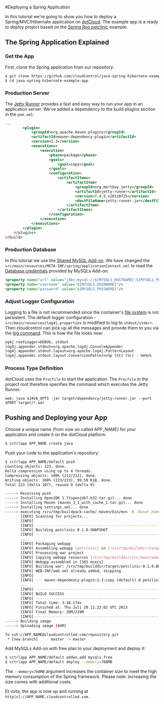 #Deploying a Spring Application

In this tutorial we're going to show you how to deploy a Spring/MVC/Hibernate application on [dotCloud]. The example app is a ready to deploy project based on the [Spring Roo petclinic] example.

## The Spring Application Explained

### Get the App


First, clone the Spring application from our repository:

~~~bash
$ git clone https://github.com/cloudControl/java-spring-hibernate-example-app
$ cd java-spring-hibernate-example-app
~~~


### Production Server

The [Jetty Runner] provides a fast and easy way to run your app in an application server. We've added a dependency to the build plugins section in the `pom.xml`:

~~~xml
...
        <plugin>
            <groupId>org.apache.maven.plugins</groupId>
            <artifactId>maven-dependency-plugin</artifactId>
            <version>2.3</version>
            <executions>
                <execution>
                    <phase>package</phase>
                    <goals>
                        <goal>copy</goal>
                    </goals>
                    <configuration>
                        <artifactItems>
                            <artifactItem>
                                <groupId>org.mortbay.jetty</groupId>
                                <artifactId>jetty-runner</artifactId>
                                <version>7.4.5.v20110725</version>
                                <destFileName>jetty-runner.jar</destFileName>
                            </artifactItem>
                        </artifactItems>
                    </configuration>
                </execution>
            </executions>
        </plugin>
    </plugins>
</build>
~~~



### Production Database

In this tutorial we use the [Shared MySQL Add-on]. We have changed the `src/main/resources/META-INF/spring/applicationContext.xml` to read the [Database credentials] provided by MySQLs Add-on:

~~~xml
<property name="url" value="jdbc:mysql://${MYSQLS_HOSTNAME}:${MYSQLS_PORT}/${MYSQLS_DATABASE}"/>
<property name="username" value="${MYSQLS_USERNAME}"/>
<property name="password" value="${MYSQLS_PASSWORD}"/>
~~~

### Adjust Logger Configuration

Logging to a file is not recommended since the container's [file system] is not persistent. 
The default logger configuration - `src/main/resources/log4j.properties` is modified to log to `stdout/stderr`. 
Then cloudcontrol can pick up all the messages and provide them to you via the [log command]. This is how the file looks now:
~~~xml
og4j.rootLogger=DEBUG, stdout
log4j.appender.stdout=org.apache.log4j.ConsoleAppender
log4j.appender.stdout.layout=org.apache.log4j.PatternLayout
log4j.appender.stdout.layout.ConversionPattern=%p [%t] (%c) - %m%n%
~~~

### Process Type Definition

dotCloud uses the `Procfile` to start the application. The `Procfile` in the project root therefore specifies the command which executes the Jetty Runner:

~~~
web: java $JAVA_OPTS -jar target/dependency/jetty-runner.jar --port $PORT target/*.war
~~~


## Pushing and Deploying your App

Choose a unique name (from now on called APP_NAME) for your application and create it on the dotCloud platform:

~~~bash
$ cctrlapp APP_NAME create java
~~~

Push your code to the application's repository:

~~~bash
$ cctrlapp APP_NAME/default push
Counting objects: 223, done.
Delta compression using up to 4 threads.
Compressing objects: 100% (212/212), done.
Writing objects: 100% (223/223), 99.59 KiB, done.
Total 223 (delta 107), reused 0 (delta 0)

-----> Receiving push
-----> Installing OpenJDK 1.7(openjdk7.b32.tar.gz)... done
-----> Installing Maven (maven_3_1_with_cache_1.tar.gz)... done
-----> Installing settings.xml... done
-----> executing /srv/tmp/buildpack-cache/.maven/bin/mvn -B -Duser.home=/srv/tmp/builddir -Dmaven.repo.local=/srv/tmp/buildpack-cache/.m2/repository -s /srv/tmp/buildpack-cache/.m2/settings.xml -DskipTests=true clean install
       [INFO] Scanning for projects...
       [INFO]
       [INFO] ---------------------------------------------------------------
       [INFO] Building petclinic 0.1.0-SNAPSHOT
       [INFO] ---------------------------------------------------------------
       ...
       [INFO] Packaging webapp
       [INFO] Assembling webapp [petclinic] in [/srv/tmp/builddir/target/petclinic-0.1.0.BUILD-SNAPSHOT]
       [INFO] Processing war project
       [INFO] Copying webapp resources [/srv/tmp/builddir/src/main/webapp]
       [INFO] Webapp assembled in [365 msecs]
       [INFO] Building war: /srv/tmp/builddir/target/petclinic-0.1.0.BUILD-SNAPSHOT.war
       [INFO] WEB-INF/web.xml already added, skipping
       [INFO]
       [INFO] --- maven-dependency-plugin:2.3:copy (default) @ petclinic ---
       ...
       [INFO] ---------------------------------------------------------------
       [INFO] BUILD SUCCESS
       [INFO] ---------------------------------------------------------------
       [INFO] Total time: 3:38.174s
       [INFO] Finished at: Thu Juli 20 11:23:02 UTC 2013
       [INFO] Final Memory: 20M/229M
       [INFO] ---------------------------------------------------------------
-----> Building image
-----> Uploading image (84M)

To ssh://APP_NAME@cloudcontrolled.com/repository.git
 * [new branch]      master -> master
~~~

Add MySQLs Add-on with free plan to your deployment and deploy it:

~~~bash
$ cctrlapp APP_NAME/default addon.add mysqls.free
$ cctrlapp APP_NAME/default deploy --memory=768MB
~~~

The `--memory=768MB` argument increases the container size to meet the high memory consumption of the Spring framework. Please note: increasing the size comes with additional costs.

Et voila, the app is now up and running at `http[s]://APP_NAME.cloudcontrolled.com` .


[Spring Roo petclinic]: http://static.springsource.org/spring-roo/reference/html/intro.html#intro-exploring-sample
[Database credentials]: add-on-credentials
[Jetty Runner]: http://wiki.eclipse.org/Jetty/Howto/Using_Jetty_Runner
[dotCloud]: /
[file system]: ../../platform-documentation#non-persistent-filesystem
[log command]: ../../platform-documentation#logging
[Shared MySQL Add-on]: ../../add-on-documentation/data-storage/MySQLs
